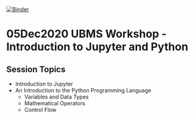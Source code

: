 [![Binder](https://mybinder.org/badge_logo.svg)](https://mybinder.org/v2/gh/darianyang/05Dec2020_UBMS_Workshop/HEAD)

# 05Dec2020 UBMS Workshop - Introduction to Jupyter and Python


## Session Topics

* Introduction to Jupyter
* An Introduction to the Python Programming Language
    * Variables and Data Types
    * Mathematical Operators
    * Control Flow

